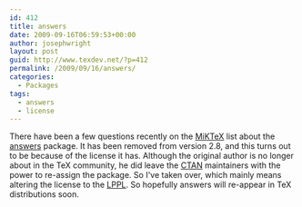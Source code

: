 ```yaml
---
id: 412
title: answers
date: 2009-09-16T06:59:53+00:00
author: josephwright
layout: post
guid: http://www.texdev.net/?p=412
permalink: /2009/09/16/answers/
categories:
  - Packages
tags:
  - answers
  - license
---
```

There have been a few questions recently on the [MiKTeX](http://www.miktex.org/) list about the [answers](http://ctan.org/pkg/answers) package. It has been removed from version 2.8, and this turns out to be because of the license it has. Although the original author is no longer about in the TeX community, he did leave the [CTAN](http://www.ctan.org/) maintainers with the power to re-assign the package. So I've taken over, which mainly means altering the license to the [LPPL](http://www.latex-project.org/lppl/). So hopefully answers will re-appear in TeX distributions soon.
